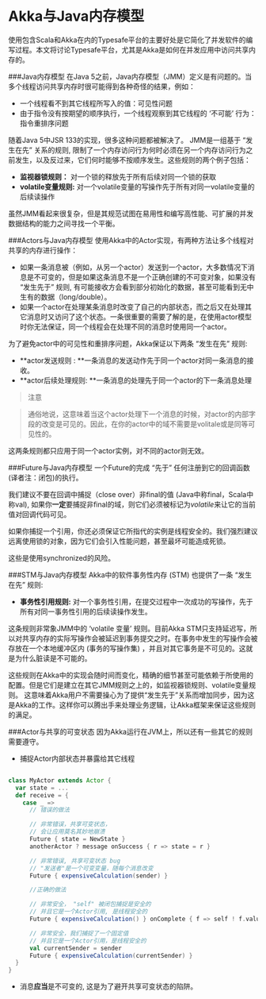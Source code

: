 # Akka与Java内存模型

使用包含Scala和Akka在内的Typesafe平台的主要好处是它简化了并发软件的编写过程。本文将讨论Typesafe平台，尤其是Akka是如何在并发应用中访问共享内存的。

###Java内存模型
在Java 5之前，Java内存模型（JMM）定义是有问题的。当多个线程访问共享内存时很可能得到各种奇怪的结果，例如：

* 一个线程看不到其它线程所写入的值：可见性问题
* 由于指令没有按期望的顺序执行，一个线程观察到其它线程的 ‘不可能’ 行为：指令重排序问题

随着Java 5中JSR 133的实现，很多这种问题都被解决了。 JMM是一组基于 “发生在先” 关系的规则, 限制了一个内存访问行为何时必须在另一个内存访问行为之前发生，以及反过来，它们何时能够不按顺序发生。这些规则的两个例子包括：

* **监视器锁规则：** 对一个锁的释放先于所有后续对同一个锁的获取
* **volatile变量规则:** 对一个volatile变量的写操作先于所有对同一volatile变量的后续读操作

虽然JMM看起来很复杂，但是其规范试图在易用性和编写高性能、可扩展的并发数据结构的能力之间寻找一个平衡。

###Actors与Java内存模型
使用Akka中的Actor实现，有两种方法让多个线程对共享的内存进行操作：

* 如果一条消息被（例如，从另一个actor）发送到一个actor，大多数情况下消息是不可变的，但是如果这条消息不是一个正确创建的不可变对象，如果没有 “发生先于” 规则, 有可能接收方会看到部分初始化的数据，甚至可能看到无中生有的数据（long/double）。
* 如果一个actor在处理某条消息时改变了自己的内部状态，而之后又在处理其它消息时又访问了这个状态。一条很重要的需要了解的是，在使用actor模型时你无法保证，同一个线程会在处理不同的消息时使用同一个actor。

为了避免actor中的可见性和重排序问题，Akka保证以下两条 “发生在先” 规则:

* **actor发送规则 : **一条消息的发送动作先于同一个actor对同一条消息的接收。
* **actor后续处理规则: **一条消息的处理先于同一个actor的下一条消息处理

> 注意

> 通俗地说，这意味着当这个actor处理下一个消息的时候，对actor的内部字段的改变是可见的。因此，在你的actor中的域不需要是volitale或是同等可见性的。

这两条规则都只应用于同一个actor实例，对不同的actor则无效。

###Future与Java内存模型
一个Future的完成 “先于” 任何注册到它的回调函数(译者注：闭包)的执行。

我们建议不要在回调中捕捉（close over）非final的值 (Java中称final，Scala中称val), 如果你**一定**要捕捉非final的域，则它们必须被标记为*volatile*来让它的当前值对回调代码可见。

如果你捕捉一个引用，你还必须保证它所指代的实例是线程安全的。我们强烈建议远离使用锁的对象，因为它们会引入性能问题，甚至最坏可能造成死锁。

这些是使用synchronized的风险。

###STM与Java内存模型
Akka中的软件事务性内存 (STM) 也提供了一条 “发生在先” 规则:

* **事务性引用规则:** 对一个事务性引用，在提交过程中一次成功的写操作，先于所有对同一事务性引用的后续读操作发生。

这条规则非常象JMM中的 ‘volatile 变量’ 规则。目前Akka STM只支持延迟写，所以对共享内存的实际写操作会被延迟到事务提交之时。在事务中发生的写操作会被存放在一个本地缓冲区内 (事务的写操作集) ，并且对其它事务是不可见的。这就是为什么脏读是不可能的。

这些规则在Akka中的实现会随时间而变化，精确的细节甚至可能依赖于所使用的配置。但是它们是建立在其它JMM规则之上的，如监视器锁规则、volatile变量规则。 这意味着Akka用户不需要操心为了提供“发生先于”关系而增加同步，因为这是Akka的工作。这样你可以腾出手来处理业务逻辑，让Akka框架来保证这些规则的满足。


###Actor与共享的可变状态
因为Akka运行在JVM上，所以还有一些其它的规则需要遵守。

* 捕捉Actor内部状态并暴露给其它线程

```scala

class MyActor extends Actor {
  var state = ...
  def receive = {
    case _ =>
      // 错误的做法

      // 非常错误，共享可变状态，
      // 会让应用莫名其妙地崩溃
      Future { state = NewState }
      anotherActor ? message onSuccess { r => state = r }

      // 非常错误, 共享可变状态 bug
      // "发送者"是一个可变变量，随每个消息改变
      Future { expensiveCalculation(sender) }

      //正确的做法

      // 非常安全， "self" 被闭包捕捉是安全的
      // 并且它是一个Actor引用, 是线程安全的
      Future { expensiveCalculation() } onComplete { f => self ! f.value.get }

      // 非常安全，我们捕捉了一个固定值
      // 并且它是一个Actor引用，是线程安全的
      val currentSender = sender
      Future { expensiveCalculation(currentSender) }
  }
}
```

* 消息**应当**是不可变的, 这是为了避开共享可变状态的陷阱。
